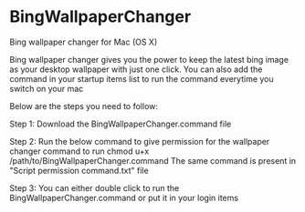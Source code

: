 # BingWallpaperChanger
Bing wallpaper changer for Mac (OS X)

Bing wallpaper changer gives you the power to keep the latest bing image as your desktop wallpaper with just one click.
You can also add the command in your startup items list to run the command everytime you switch on your mac

Below are the steps you need to follow:

Step 1: Download the BingWallpaperChanger.command file

Step 2: Run the below command to give permission for the wallpaper changer command to run
		chmod u+x /path/to/BingWallpaperChanger.command
The same command is present in "Script permission command.txt" file

Step 3: You can either double click to run the BingWallpaperChanger.command or put it in your login items

